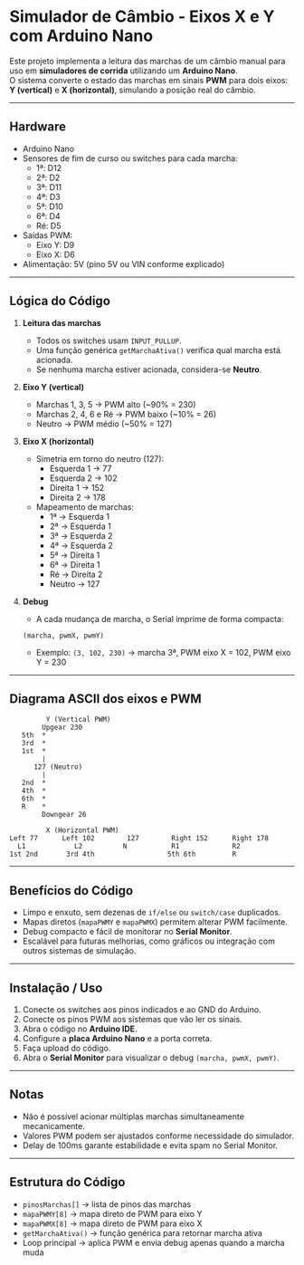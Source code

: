 # Simulador de Câmbio - Eixos X e Y com Arduino Nano

Este projeto implementa a leitura das marchas de um câmbio manual para uso em **simuladores de corrida** utilizando um **Arduino Nano**.  
O sistema converte o estado das marchas em sinais **PWM** para dois eixos: **Y (vertical)** e **X (horizontal)**, simulando a posição real do câmbio.

---

## Hardware

- Arduino Nano
- Sensores de fim de curso ou switches para cada marcha:
  - 1ª: D12
  - 2ª: D2
  - 3ª: D11
  - 4ª: D3
  - 5ª: D10
  - 6ª: D4
  - Ré: D5
- Saídas PWM:
  - Eixo Y: D9
  - Eixo X: D6
- Alimentação: 5V (pino 5V ou VIN conforme explicado)

---

## Lógica do Código

1. **Leitura das marchas**  
   - Todos os switches usam `INPUT_PULLUP`.  
   - Uma função genérica `getMarchaAtiva()` verifica qual marcha está acionada.  
   - Se nenhuma marcha estiver acionada, considera-se **Neutro**.

2. **Eixo Y (vertical)**  
   - Marchas 1, 3, 5 → PWM alto (~90% = 230)  
   - Marchas 2, 4, 6 e Ré → PWM baixo (~10% = 26)  
   - Neutro → PWM médio (~50% = 127)

3. **Eixo X (horizontal)**  
   - Simetria em torno do neutro (127):  
     - Esquerda 1 → 77  
     - Esquerda 2 → 102  
     - Direita 1 → 152  
     - Direita 2 → 178  
   - Mapeamento de marchas:
     - 1ª → Esquerda 1  
     - 2ª → Esquerda 1  
     - 3ª → Esquerda 2  
     - 4ª → Esquerda 2  
     - 5ª → Direita 1  
     - 6ª → Direita 1  
     - Ré → Direita 2  
     - Neutro → 127

4. **Debug**  
   - A cada mudança de marcha, o Serial imprime de forma compacta:
   ```
   (marcha, pwmX, pwmY)
   ```
   - Exemplo: `(3, 102, 230)` → marcha 3ª, PWM eixo X = 102, PWM eixo Y = 230

---

## Diagrama ASCII dos eixos e PWM

```
         Y (Vertical PWM)
        Upgear 230
   5th  *
   3rd  *
   1st  *
        |
      127 (Neutro)
        |
   2nd  *
   4th  *
   6th  *
   R    *
        Downgear 26

         X (Horizontal PWM)
Left 77      Left 102        127        Right 152      Right 178
  L1            L2          N           R1             R2
1st 2nd       3rd 4th                  5th 6th         R
```

---

## Benefícios do Código

- Limpo e enxuto, sem dezenas de `if/else` ou `switch/case` duplicados.  
- Mapas diretos (`mapaPWMY` e `mapaPWMX`) permitem alterar PWM facilmente.  
- Debug compacto e fácil de monitorar no **Serial Monitor**.  
- Escalável para futuras melhorias, como gráficos ou integração com outros sistemas de simulação.

---

## Instalação / Uso

1. Conecte os switches aos pinos indicados e ao GND do Arduino.  
2. Conecte os pinos PWM aos sistemas que vão ler os sinais.  
3. Abra o código no **Arduino IDE**.  
4. Configure a **placa Arduino Nano** e a porta correta.  
5. Faça upload do código.  
6. Abra o **Serial Monitor** para visualizar o debug `(marcha, pwmX, pwmY)`.

---

## Notas

- Não é possível acionar múltiplas marchas simultaneamente mecanicamente.  
- Valores PWM podem ser ajustados conforme necessidade do simulador.  
- Delay de 100ms garante estabilidade e evita spam no Serial Monitor.

---

## Estrutura do Código

- `pinosMarchas[]` → lista de pinos das marchas  
- `mapaPWMY[8]` → mapa direto de PWM para eixo Y  
- `mapaPWMX[8]` → mapa direto de PWM para eixo X  
- `getMarchaAtiva()` → função genérica para retornar marcha ativa  
- Loop principal → aplica PWM e envia debug apenas quando a marcha muda
```


